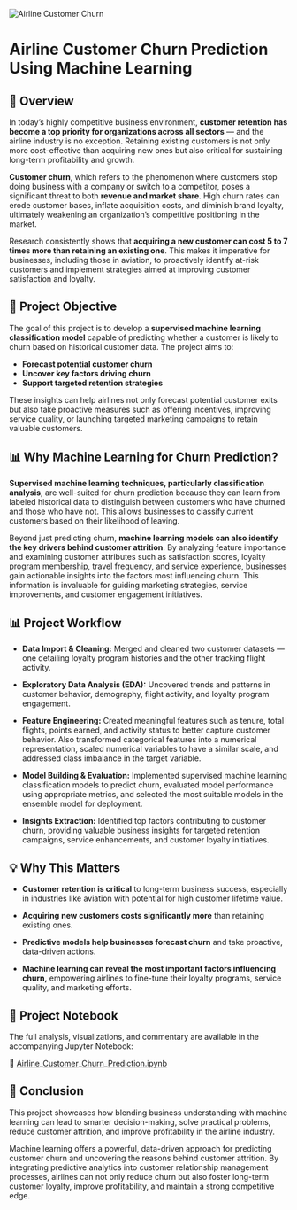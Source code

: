![Airline Customer Churn](https://github.com/user-attachments/assets/70eedf45-584e-4c5f-b1bd-f899c3f4b834)
# Airline Customer Churn Prediction Using Machine Learning
## 📌 Overview
In today’s highly competitive business environment, **customer retention has become a top priority for organizations across all sectors** — and the airline industry is no exception. Retaining existing customers is not only more cost-effective than acquiring new ones but also critical for sustaining long-term profitability and growth.

**Customer churn**, which refers to the phenomenon where customers stop doing business with a company or switch to a competitor, poses a significant threat to both **revenue and market share**. High churn rates can erode customer bases, inflate acquisition costs, and diminish brand loyalty, ultimately weakening an organization’s competitive positioning in the market.

Research consistently shows that **acquiring a new customer can cost 5 to 7 times more than retaining an existing one**. This makes it imperative for businesses, including those in aviation, to proactively identify at-risk customers and implement strategies aimed at improving customer satisfaction and loyalty.

## 🎯 Project Objective
The goal of this project is to develop a **supervised machine learning classification model** capable of predicting whether a customer is likely to churn based on historical customer data. The project aims to:
* **Forecast potential customer churn**
* **Uncover key factors driving churn**
* **Support targeted retention strategies**

These insights can help airlines not only forecast potential customer exits but also take proactive measures such as offering incentives, improving service quality, or launching targeted marketing campaigns to retain valuable customers.

## 📊 Why Machine Learning for Churn Prediction?
**Supervised machine learning techniques, particularly classification analysis**, are well-suited for churn prediction because they can learn from labeled historical data to distinguish between customers who have churned and those who have not. This allows businesses to classify current customers based on their likelihood of leaving.

Beyond just predicting churn, **machine learning models can also identify the key drivers behind customer attrition**. By analyzing feature importance and examining customer attributes such as satisfaction scores, loyalty program membership, travel frequency, and service experience, businesses gain actionable insights into the factors most influencing churn. This information is invaluable for guiding marketing strategies, service improvements, and customer engagement initiatives.

## 📊 Project Workflow
* **Data Import & Cleaning:**
Merged and cleaned two customer datasets — one detailing loyalty program histories and the other tracking flight activity.

* **Exploratory Data Analysis (EDA):**
Uncovered trends and patterns in customer behavior, demography, flight activity, and loyalty program engagement.

* **Feature Engineering:**
Created meaningful features such as tenure, total flights, points earned, and activity status to better capture customer behavior. Also transformed categorical features into a numerical representation, scaled numerical variables to have a similar scale, and addressed class imbalance in the target variable.

* **Model Building & Evaluation:**
Implemented supervised machine learning classification models to predict churn, evaluated model performance using appropriate metrics, and selected the most suitable models in the ensemble model for deployment.

* **Insights Extraction:**
Identified top factors contributing to customer churn, providing valuable business insights for targeted retention campaigns, service enhancements, and customer loyalty initiatives.

## 💡 Why This Matters
* **Customer retention is critical** to long-term business success, especially in industries like aviation with potential for high customer lifetime value.

* **Acquiring new customers costs significantly more** than retaining existing ones.

* **Predictive models help businesses forecast churn** and take proactive, data-driven actions.

* **Machine learning can reveal the most important factors influencing churn,** empowering airlines to fine-tune their loyalty programs, service quality, and marketing efforts.

## 📓 Project Notebook
The full analysis, visualizations, and commentary are available in the accompanying Jupyter Notebook:

📄 [Airline_Customer_Churn_Prediction.ipynb](https://github.com/Mobolaji-Salawu/Airline-Customer-Churn-Prediction-Using-Machine-Learning/blob/main/Airline_Customer_Churn_Prediction.ipynb)

## 🚀 Conclusion
This project showcases how blending business understanding with machine learning can lead to smarter decision-making, solve practical problems, reduce customer attrition, and improve profitability in the airline industry.

Machine learning offers a powerful, data-driven approach for predicting customer churn and uncovering the reasons behind customer attrition. By integrating predictive analytics into customer relationship management processes, airlines can not only reduce churn but also foster long-term customer loyalty, improve profitability, and maintain a strong competitive edge.
